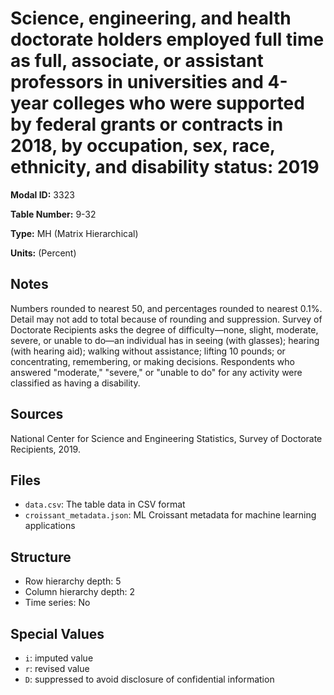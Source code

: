 # Science, engineering, and health doctorate holders employed full time as full, associate, or assistant professors in universities and 4-year colleges who were supported by federal grants or contracts in 2018, by occupation, sex, race, ethnicity, and disability status: 2019

**Modal ID:** 3323

**Table Number:** 9-32

**Type:** MH (Matrix Hierarchical)

**Units:** (Percent)

## Notes

Numbers rounded to nearest 50, and percentages rounded to nearest 0.1%. Detail may not add to total because of rounding and suppression. Survey of Doctorate Recipients asks the degree of difficulty—none, slight, moderate, severe, or unable to do—an individual has in seeing (with glasses); hearing (with hearing aid); walking without assistance; lifting 10 pounds; or concentrating, remembering, or making decisions. Respondents who answered "moderate," "severe," or "unable to do" for any activity were classified as having a disability.

## Sources

National Center for Science and Engineering Statistics, Survey of Doctorate Recipients, 2019.

## Files

- `data.csv`: The table data in CSV format
- `croissant_metadata.json`: ML Croissant metadata for machine learning applications

## Structure

- Row hierarchy depth: 5
- Column hierarchy depth: 2
- Time series: No

## Special Values

- `i`: imputed value
- `r`: revised value
- `D`: suppressed to avoid disclosure of confidential information
